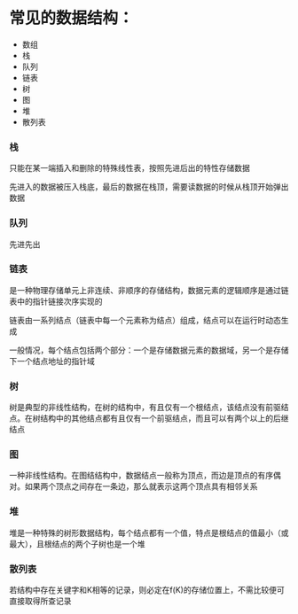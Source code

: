 # 常见的数据结构：

- 数组
- 栈
- 队列
- 链表
- 树
- 图
- 堆
- 散列表


### 栈
只能在某一端插入和删除的特殊线性表，按照先进后出的特性存储数据

先进入的数据被压入栈底，最后的数据在栈顶，需要读数据的时候从栈顶开始弹出数据

### 队列
先进先出


### 链表
是一种物理存储单元上非连续、非顺序的存储结构，数据元素的逻辑顺序是通过链表中的指针链接次序实现的

链表由一系列结点（链表中每一个元素称为结点）组成，结点可以在运行时动态生成

一般情况，每个结点包括两个部分：一个是存储数据元素的数据域，另一个是存储下一个结点地址的指针域

### 树
树是典型的非线性结构，在树的结构中，有且仅有一个根结点，该结点没有前驱结点。在树结构中的其他结点都有且仅有一个前驱结点，而且可以有两个以上的后继结点

### 图
一种非线性结构。在图结结构中，数据结点一般称为顶点，而边是顶点的有序偶对。如果两个顶点之间存在一条边，那么就表示这两个顶点具有相邻关系

### 堆
堆是一种特殊的树形数据结构，每个结点都有一个值，特点是根结点的值最小（或最大），且根结点的两个子树也是一个堆

### 散列表
若结构中存在关键字和K相等的记录，则必定在f(K)的存储位置上，不需比较便可直接取得所查记录
